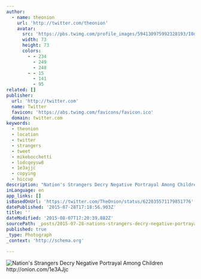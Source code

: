 ```yaml
---
author:
  - name: theonion
    url: 'http://twitter.com/theonion'
    avatar:
      src: 'https://pbs.twimg.com/profile_images/594130975992328193/I0qqRlzA_bigger.jpg'
      width: 73
      height: 73
      colors:
        - - 234
          - 249
          - 248
        - - 15
          - 141
          - 95
related: []
publisher:
  url: 'http://twitter.com'
  name: Twitter
  favicon: 'https://abs.twimg.com/favicons/favicon.ico'
  domain: twitter.com
keywords:
  - theonion
  - location
  - twitter
  - strangers
  - tweet
  - mikebocchetti
  - lodcqeysw8
  - 1e3ajjc
  - copying
  - hiccup
description: "Nation's Strangers Decry Negative Portrayal Among Children http://onion.com/1e3AJjc"
inLanguage: en
app_links: []
isBasedOnUrl: 'https://twitter.com/TheOnion/status/622035571179851776'
datePublished: '2015-07-28T17:18:56.903Z'
title: ''
dateModified: '2015-08-07T17:20:39.882Z'
sourcePath: _posts/2015-07-28-nations-strangers-decry-negative-portrayal-among-children-h.md
published: true
_type: Photograph
_context: 'http://schema.org'

---
```

![Nation's Strangers Decry Negative Portrayal Among Children http&colon;&sol;&sol;onion&period;com&sol;1e3AJjc](https://pbs.twimg.com/media/CKEZ1S_UEAAv0X9.jpg:large)